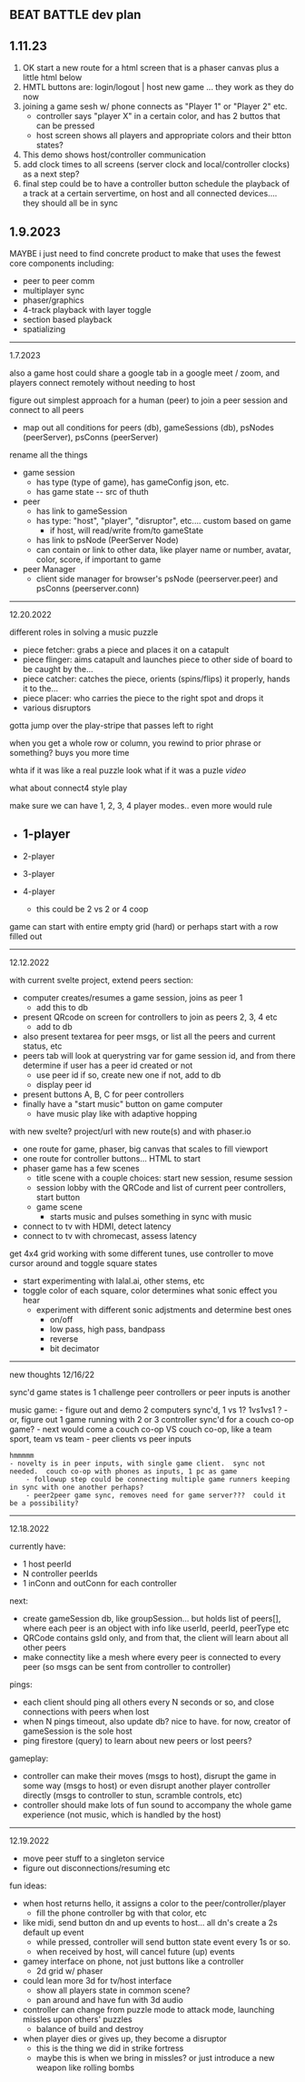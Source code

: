 BEAT BATTLE dev plan
--------------------

1.11.23
------------------------
1. OK start a new route for a html screen that is a phaser canvas plus a little html below
2. HMTL buttons are: login/logout | host new game ...   they work as they do now
3. joining a game sesh w/ phone connects as "Player 1" or "Player 2" etc.
    - controller says "player X" in a certain color, and has 2 buttos that can be pressed
    - host screen shows all players and appropriate colors and their btton states?
4. This demo shows host/controller communication
5. add clock times to all screens (server clock and local/controller clocks) as a next step?
6. final step could be to have a controller button schedule the playback of a track at a certain servertime, on host and all connected devices....  they should all be in sync



1.9.2023
--------------------------
MAYBE i just need to find concrete product to make that uses the fewest core components including:
- peer to peer comm
- multiplayer sync
- phaser/graphics
- 4-track playback with layer toggle
- section based playback
- spatializing


------------
1.7.2023

also a game host could share a google tab in a google meet / zoom, and players connect remotely without needing to host

figure out simplest approach for a human (peer) to join a peer session and connect to all peers
- map out all conditions for peers (db), gameSessions (db), psNodes (peerServer), psConns (peerServer)

rename all the  things
- game session
    - has type (type of game), has gameConfig json, etc.
    - has game state -- src of thuth
- peer
    - has link to gameSession
    - has type: "host", "player", "disruptor", etc.... custom based on game
        - if host, will read/write from/to gameState 
    - has link to psNode (PeerServer Node)
    - can contain or link to other data, like player name or number, avatar, color, score, if important to game
- peer Manager
    - client side manager for browser's psNode (peerserver.peer) and psConns (peerserver.conn)

-------------
12.20.2022

different roles in solving a music puzzle
- piece fetcher: grabs a piece and places it on a catapult
- piece flinger: aims catapult and launches piece to other side of board to be caught by the...
- piece catcher: catches the piece, orients (spins/flips) it properly, hands it to the...
- piece placer: who carries the piece to the right spot and drops it
- various disruptors

gotta jump over the play-stripe that passes left to right

when you get a whole row or column, you rewind to prior phrase or something?   buys you more time

whta if it was like a real puzzle look
what if it was a puzle _video_

what about connect4 style play

make sure we can have 1, 2, 3, 4 player modes.. even more would rule
- 1-player
    - 
- 2-player

- 3-player

- 4-player
    - this could be 2 vs 2 or 4 coop

game can start with entire empty grid (hard) or perhaps start with a row filled out




-------------
12.12.2022

with current svelte project, extend peers section:
- computer creates/resumes a game session, joins as peer 1
    - add this to db
- present QRcode on screen for controllers to join as peers 2, 3, 4 etc
    - add to db
- also present textarea for peer msgs, or list all the peers and current status, etc
- peers tab will look at querystring var for game session id, and from there determine if user has a peer id created or not
    - use peer id if so, create new one if not, add to db
    - display peer id
- present buttons A, B, C for peer controllers
- finally have a "start music" button on game computer
    - have music play like with adaptive hopping

with new svelte? project/url with new route(s) and with phaser.io
- one route for game, phaser, big canvas that scales to fill viewport
- one route for controller buttons... HTML to start
- phaser game has a few scenes
    - title scene with a couple choices: start new session, resume session
    - session lobby with the QRCode and list of current peer controllers, start button
    - game scene
        - starts music and pulses something in sync with music
- connect to tv with HDMI, detect latency
- connect to tv with chromecast, assess latency

get 4x4 grid working with some different tunes, use controller to move cursor around and toggle square states
- start experimenting with lalal.ai, other stems, etc
- toggle color of each square, color determines what sonic effect you hear
    - experiment with different sonic adjstments and determine best ones
        - on/off
        - low pass, high pass, bandpass
        - reverse
        - bit decimator

-----------------------
new thoughts 12/16/22

sync'd game states is 1 challenge
peer controllers or peer inputs is another

music game:
    - figure out and demo 2 computers sync'd, 1 vs 1?   1vs1vs1 ?
    - or, figure out 1 game running with 2 or 3 controller sync'd for a couch co-op game?
    - next would come a couch co-op VS couch co-op, like a team sport, team vs team
    - peer clients vs peer inputs

    hmmmmm
    - novelty is in peer inputs, with single game client.  sync not needed.  couch co-op with phones as inputs, 1 pc as game
        - followup step could be connecting multiple game runners keeping in sync with one another perhaps?
        - peer2peer game sync, removes need for game server???  could it be a possibility?

-----------------------
12.18.2022

currently have:
- 1 host peerId
- N controller peerIds
- 1 inConn and outConn for each controller

next:
- create gameSession db, like groupSession... but holds list of peers[], where each peer is an object with info like userId, peerId, peerType etc
- QRCode contains gsId only, and from that, the client will learn about all other peers
- make connectity like a mesh where every peer is connected to every peer (so msgs can be sent from controller to controller)

pings:
- each client should ping all others every N seconds or so, and close connections with peers when lost
- when N pings timeout, also update db?  nice to have.  for now, creator of gameSession is the sole host
- ping firestore (query) to learn about new peers or lost peers?

gameplay:
- controller can make their moves (msgs to host), disrupt the game in some way (msgs to host) or even disrupt another player controller directly (msgs to controller to stun, scramble controls, etc)
- controller should make lots of fun sound to accompany the whole game experience (not music, which is handled by the host)

------------------
12.19.2022

- move peer stuff to a singleton service
- figure out disconnections/resuming etc

fun ideas:
- when host returns hello, it assigns a color to the peer/controller/player
    - fill the phone controller bg with that color, etc
- like midi, send button dn and up events to host... all dn's create a 2s default up event
    - while pressed, controller will send button state event every 1s or so.
    - when received by host, will cancel future (up) events
- gamey interface on phone, not just buttons like a controller
    - 2d grid w/ phaser
- could lean more 3d for tv/host interface
    - show all players state in common scene?
    - pan around and have fun with 3d audio
- controller can change from puzzle mode to attack mode, launching missles upon others' puzzles
    - balance of build and destroy
- when player dies or gives up, they become a disruptor
    - this is the thing we did in strike fortress
    - maybe this is when we bring in missles?  or just introduce a new weapon like rolling bombs